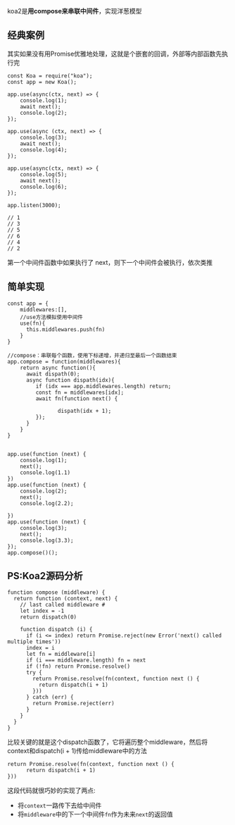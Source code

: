 koa2是**用compose来串联中间件**，实现洋葱模型
## 经典案例
其实如果没有用Promise优雅地处理，这就是个嵌套的回调，外部等内部函数先执行完
````
const Koa = require("koa");
const app = new Koa();

app.use(async(ctx, next) => {
    console.log(1);
    await next();
    console.log(2);
});

app.use(async (ctx, next) => {
    console.log(3);
    await next();
    console.log(4);
});

app.use(async(ctx, next) => {
    console.log(5);
    await next();
    console.log(6);
});

app.listen(3000);

// 1
// 3
// 5
// 6
// 4
// 2
````
第一个中间件函数中如果执行了 next，则下一个中间件会被执行，依次类推
## 简单实现
````
const app = {
    middlewares:[],
    //use方法模拟使用中间件
    use(fn){
      this.middlewares.push(fn)
    }
}

//compose：串联每个函数，使用下标递增，并递归至最后一个函数结束
app.compose = function(middlewares){
    return async function(){
      await dispath(0);
      async function dispath(idx){
         if (idx === app.middlewares.length) return;
         const fn = middlewares[idx];
         await fn(function next() {
                
                dispath(idx + 1);
         });
      }
    }
}


app.use(function (next) {
    console.log(1);
    next();
    console.log(1.1)
})
app.use(function (next) {
    console.log(2);
    next();
    console.log(2.2);

})
app.use(function (next) {
    console.log(3);
    next();
    console.log(3.3);
});
app.compose()(); 
````

## PS:Koa2源码分析
````
function compose (middleware) {
  return function (context, next) {
    // last called middleware #
    let index = -1
    return dispatch(0)
    
    function dispatch (i) {
      if (i <= index) return Promise.reject(new Error('next() called multiple times'))
      index = i
      let fn = middleware[i]
      if (i === middleware.length) fn = next
      if (!fn) return Promise.resolve()
      try {
        return Promise.resolve(fn(context, function next () {
          return dispatch(i + 1)
        }))
      } catch (err) {
        return Promise.reject(err)
      }
    }
  }
}
````
比较关键的就是这个dispatch函数了，它将遍历整个middleware，然后将context和dispatch(i + 1)传给middleware中的方法
````
return Promise.resolve(fn(context, function next () {
      return dispatch(i + 1)
}))
````
这段代码就很巧妙的实现了两点:
* 将`context`一路传下去给中间件
* 将`middleware`中的下一个中间件`fn`作为未来`next`的返回值